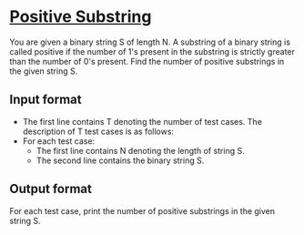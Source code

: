 # [Positive Substring][link]

You are given a binary string S of length N. A substring of a binary string is called positive if the number of 1's present in the substring is strictly greater than the number of 0's present. Find the number of positive substrings in the given string S.

## Input format

- The first line contains T denoting the number of test cases. The description of T test cases is as follows:
- For each test case:
  - The first line contains N denoting the length of string S.
  - The second line contains the binary string S.

## Output format

For each test case, print the number of positive substrings in the given string S.

[link]: https://www.hackerearth.com/practice/algorithms/dynamic-programming/introduction-to-dynamic-programming-1/practice-problems/algorithm/positive-subarray-4177d715/
